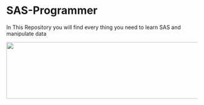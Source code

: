 # SAS-Programmer
In This Repository you will find every thing you need to learn SAS and manipulate data

<div style="text-align: center;">
    <img src="./logo.png alt="Image description" width="900" height="150">
</div>
